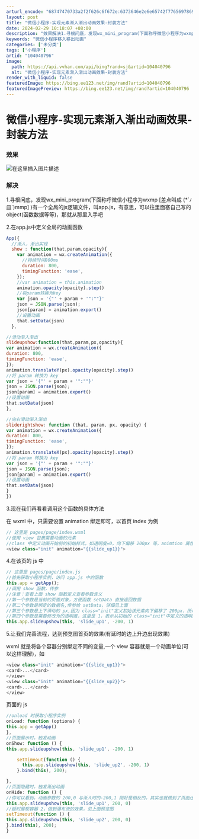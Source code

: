 ```yaml
---
arturl_encode: "68747470733a2f2f626c6f672e:6373646e2e6e65742f77656978696e5f34333935333731302f:61727469636c652f64657461696c732f313034303430373936"
layout: post
title: "微信小程序-实现元素渐入渐出动画效果-封装方法"
date: 2024-02-29 10:18:07 +08:00
description: "效果解决1.寻根问底，发现wx_mini_program(下面称呼微信小程序为wxmp [差点叫成 "
keywords: "微信小程序移入移出动画"
categories: ['未分类']
tags: ['小程序']
artid: "104040796"
image:
  path: https://api.vvhan.com/api/bing?rand=sj&artid=104040796
  alt: "微信小程序-实现元素渐入渐出动画效果-封装方法"
render_with_liquid: false
featuredImage: https://bing.ee123.net/img/rand?artid=104040796
featuredImagePreview: https://bing.ee123.net/img/rand?artid=104040796
---
```


# 微信小程序-实现元素渐入渐出动画效果-封装方法

### 效果

![在这里插入图片描述](https://i-blog.csdnimg.cn/blog_migrate/77cf5e274670c2a535160a47b4447b59.gif)

### 解决

1.寻根问底，发现wx_mini_program(下面称呼微信小程序为wxmp [差点叫成 (*´ﾉ皿`)mmp] )有一个全局的js逻辑文件，叫app.js，有意思，可以往里面塞自己写的object(函数数据等等)，那就从那里入手吧
  
2.在app.js中定义全局的动画函数

```javascript
App({
  //渐入，渐出实现 
  show : function(that,param,opacity){
    var animation = wx.createAnimation({
      //持续时间800ms
      duration: 800,
      timingFunction: 'ease',
    });
    //var animation = this.animation
    animation.opacity(opacity).step()
    //将param转换为key
    var json = '{"' + param + '":""}'
    json = JSON.parse(json);
    json[param] = animation.export()
    //设置动画
    that.setData(json)
  },

//滑动渐入渐出
slideupshow:function(that,param,px,opacity){
var animation = wx.createAnimation({
duration: 800,
timingFunction: 'ease',
});
animation.translateY(px).opacity(opacity).step()
//将 param 转换为 key
var json = '{"' + param + '":""}'
json = JSON.parse(json);
json[param] = animation.export()
//设置动画
that.setData(json)
},

//向右滑动渐入渐出
sliderightshow: function (that, param, px, opacity) {
var animation = wx.createAnimation({
duration: 800,
timingFunction: 'ease',
});
animation.translateX(px).opacity(opacity).step()
//将 param 转换为 key
var json = '{"' + param + '":""}'
json = JSON.parse(json);
json[param] = animation.export()
//设置动画
that.setData(json)
}
})

```

3.现在我们再看看调用这个函数的具体方法
  
在 wxml 中，只需要设置 animation 绑定即可，以首页 index 为例

```javascript
// 这里是 pages/page/index.wxml
//使用 view 包裹需要动画的元素
//class 中定义动画开始前的初始样式，如透明度=0，向下偏移 200px 等，animtion 属性填入绑定值
<view class="init" animation="{{slide_up1}}">

```

4.在该页的 js 中

```javascript
// 这里是 pages/page/index.js
//首先获取小程序实例，访问 app.js 中的函数
this.app = getApp();
//调用 show 函数，传参
//注意：查看上面 show 函数定义查看参数含义
//第一个参数是当前的页面对象，方便函数 setData 直接返回数据
//第二个参数是绑定的数据名,传参给 setData，详细见上面
//第三个参数是上下滑动的 px,因为 class="init"定义初始该元素向下偏移了 200px，所以这里使其上移 200px
//第四个参数是需要修改为的透明度，这里是 1，表示从初始的 class="init"中定义的透明度 0 修改到 1
this.app.slideupshow(this, 'slide_up1', -200, 1)

```

5.让我们完善流程，达到预览图首页的效果(有延时的边上升边出现效果)
  
wxml 就是将各个容器分别绑定不同的变量,一个 view 容器就是一个动画单位(可以这样理解)，如

```javascript
<view class="init" animation="{{slide_up1}}">
<card>...</card>
</view>
<view class="init" animation="{{slide_up2}}">
<card>...</card>
</view>

```

页面的 js

```javascript
//onload 时获取小程序实例
onLoad: function (options) {
this.app = getApp()
},
//页面展示时，触发动画
onShow: function () {
this.app.slideupshow(this, 'slide_up1', -200, 1)

    setTimeout(function () {
      this.app.slideupshow(this, 'slide_up2', -200, 1)
    }.bind(this), 200);

},
//页面隐藏时，触发渐出动画
onHide: function () {
//你可以看到，动画参数的 200,0 与渐入时的-200,1 刚好是相反的，其实也就做到了页面还原的作用，使页面重新打开时重新展示动画
this.app.slideupshow(this, 'slide_up1', 200, 0)
//延时展现容器 2，做到瀑布流的效果，见上面预览图
setTimeout(function () {
this.app.slideupshow(this, 'slide_up2', 200, 0)
}.bind(this), 200);
}

```